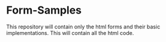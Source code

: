 # Form-Samples
This repository will contain only the html forms and their basic implementations.
This will contain all the html code.
